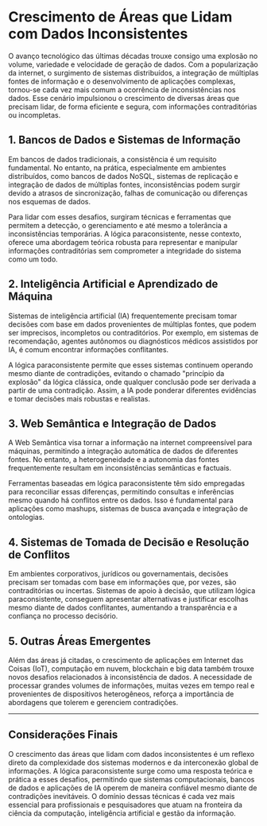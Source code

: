 
# Crescimento de Áreas que Lidam com Dados Inconsistentes

O avanço tecnológico das últimas décadas trouxe consigo uma explosão no volume, variedade e velocidade de geração de dados. Com a popularização da internet, o surgimento de sistemas distribuídos, a integração de múltiplas fontes de informação e o desenvolvimento de aplicações complexas, tornou-se cada vez mais comum a ocorrência de inconsistências nos dados. Esse cenário impulsionou o crescimento de diversas áreas que precisam lidar, de forma eficiente e segura, com informações contraditórias ou incompletas.

## 1. Bancos de Dados e Sistemas de Informação

Em bancos de dados tradicionais, a consistência é um requisito fundamental. No entanto, na prática, especialmente em ambientes distribuídos, como bancos de dados NoSQL, sistemas de replicação e integração de dados de múltiplas fontes, inconsistências podem surgir devido a atrasos de sincronização, falhas de comunicação ou diferenças nos esquemas de dados.

Para lidar com esses desafios, surgiram técnicas e ferramentas que permitem a detecção, o gerenciamento e até mesmo a tolerância a inconsistências temporárias. A lógica paraconsistente, nesse contexto, oferece uma abordagem teórica robusta para representar e manipular informações contraditórias sem comprometer a integridade do sistema como um todo.

## 2. Inteligência Artificial e Aprendizado de Máquina

Sistemas de inteligência artificial (IA) frequentemente precisam tomar decisões com base em dados provenientes de múltiplas fontes, que podem ser imprecisos, incompletos ou contraditórios. Por exemplo, em sistemas de recomendação, agentes autônomos ou diagnósticos médicos assistidos por IA, é comum encontrar informações conflitantes.

A lógica paraconsistente permite que esses sistemas continuem operando mesmo diante de contradições, evitando o chamado "princípio da explosão" da lógica clássica, onde qualquer conclusão pode ser derivada a partir de uma contradição. Assim, a IA pode ponderar diferentes evidências e tomar decisões mais robustas e realistas.

## 3. Web Semântica e Integração de Dados

A Web Semântica visa tornar a informação na internet compreensível para máquinas, permitindo a integração automática de dados de diferentes fontes. No entanto, a heterogeneidade e a autonomia das fontes frequentemente resultam em inconsistências semânticas e factuais.

Ferramentas baseadas em lógica paraconsistente têm sido empregadas para reconciliar essas diferenças, permitindo consultas e inferências mesmo quando há conflitos entre os dados. Isso é fundamental para aplicações como mashups, sistemas de busca avançada e integração de ontologias.

## 4. Sistemas de Tomada de Decisão e Resolução de Conflitos

Em ambientes corporativos, jurídicos ou governamentais, decisões precisam ser tomadas com base em informações que, por vezes, são contraditórias ou incertas. Sistemas de apoio à decisão, que utilizam lógica paraconsistente, conseguem apresentar alternativas e justificar escolhas mesmo diante de dados conflitantes, aumentando a transparência e a confiança no processo decisório.

## 5. Outras Áreas Emergentes

Além das áreas já citadas, o crescimento de aplicações em Internet das Coisas (IoT), computação em nuvem, blockchain e big data também trouxe novos desafios relacionados à inconsistência de dados. A necessidade de processar grandes volumes de informações, muitas vezes em tempo real e provenientes de dispositivos heterogêneos, reforça a importância de abordagens que tolerem e gerenciem contradições.

---

## Considerações Finais

O crescimento das áreas que lidam com dados inconsistentes é um reflexo direto da complexidade dos sistemas modernos e da interconexão global de informações. A lógica paraconsistente surge como uma resposta teórica e prática a esses desafios, permitindo que sistemas computacionais, bancos de dados e aplicações de IA operem de maneira confiável mesmo diante de contradições inevitáveis. O domínio dessas técnicas é cada vez mais essencial para profissionais e pesquisadores que atuam na fronteira da ciência da computação, inteligência artificial e gestão da informação.
```
